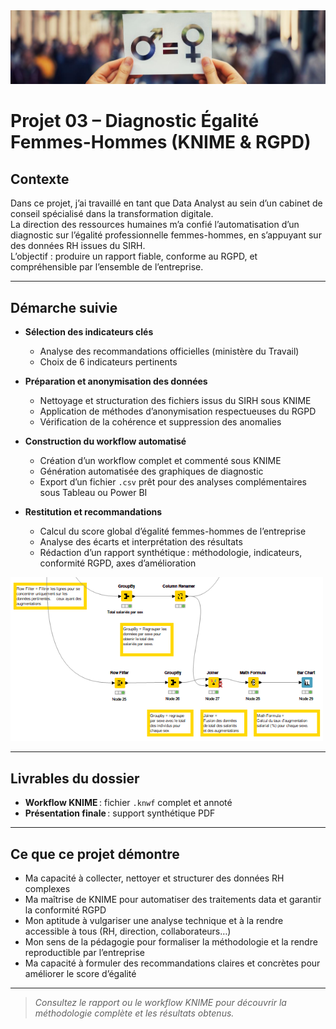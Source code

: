 <img src="../Images/Homme.png" alt="Dashboard Profil" width="1100"/>

# Projet 03 – Diagnostic Égalité Femmes-Hommes (KNIME & RGPD)

## Contexte

Dans ce projet, j’ai travaillé en tant que Data Analyst au sein d’un cabinet de conseil spécialisé dans la transformation digitale.  
La direction des ressources humaines m’a confié l’automatisation d’un diagnostic sur l’égalité professionnelle femmes-hommes, en s’appuyant sur des données RH issues du SIRH.  
L’objectif : produire un rapport fiable, conforme au RGPD, et compréhensible par l’ensemble de l’entreprise.

---

## Démarche suivie

- **Sélection des indicateurs clés**
  - Analyse des recommandations officielles (ministère du Travail)
  - Choix de 6 indicateurs pertinents

- **Préparation et anonymisation des données**
  - Nettoyage et structuration des fichiers issus du SIRH sous KNIME
  - Application de méthodes d’anonymisation respectueuses du RGPD
  - Vérification de la cohérence et suppression des anomalies

- **Construction du workflow automatisé**
  - Création d’un workflow complet et commenté sous KNIME
  - Génération automatisée des graphiques de diagnostic
  - Export d’un fichier `.csv` prêt pour des analyses complémentaires sous Tableau ou Power BI

- **Restitution et recommandations**
  - Calcul du score global d’égalité femmes-hommes de l’entreprise
  - Analyse des écarts et interprétation des résultats
  - Rédaction d’un rapport synthétique : méthodologie, indicateurs, conformité RGPD, axes d’amélioration

<img src="../Images/Knime.png" alt="Dashboard Profil" width="500"/>

---

## Livrables du dossier

- **Workflow KNIME** : fichier `.knwf` complet et annoté
- **Présentation finale** : support synthétique PDF

---

## Ce que ce projet démontre

- Ma capacité à collecter, nettoyer et structurer des données RH complexes
- Ma maîtrise de KNIME pour automatiser des traitements data et garantir la conformité RGPD
- Mon aptitude à vulgariser une analyse technique et à la rendre accessible à tous (RH, direction, collaborateurs…)
- Mon sens de la pédagogie pour formaliser la méthodologie et la rendre reproductible par l’entreprise
- Ma capacité à formuler des recommandations claires et concrètes pour améliorer le score d’égalité

---

> *Consultez le rapport ou le workflow KNIME pour découvrir la méthodologie complète et les résultats obtenus.*

